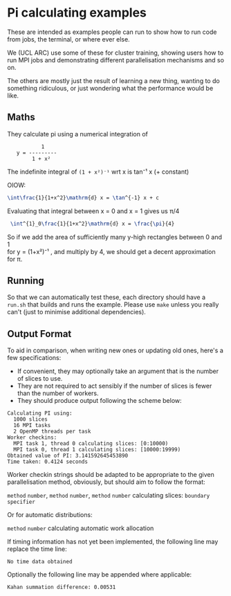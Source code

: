 # Pi calculating examples

These are intended as examples people can run to show how to run code from jobs, the terminal, or where ever else.

We (UCL ARC) use some of these for cluster training, showing users how to run MPI jobs and demonstrating different parallelisation mechanisms and so on.

The others are mostly just the result of learning a new thing, wanting to do something ridiculous, or just wondering what the performance would be like.

## Maths

They calculate pi using a numerical integration of                                

```
           1                                                                   
   y = ---------                                                               
        1 + x²                                                                
```                                                                             

The indefinite integral of `(1 + x²)⁻¹` wrt x is tan⁻¹ x (+ constant)           

OIOW:

```latex
\int\frac{1}{1+x^2}\mathrm{d} x = \tan^{-1} x + c                             
```        
                                                                        
Evaluating that integral between x = 0 and x = 1 gives us π/4                

```latex
 \int^{1}_0\frac{1}{1+x^2}\mathrm{d} x = \frac{\pi}{4}                         
```        
                                                                        
 So if we add the area of sufficiently many y-high rectangles between 0 and 1  
  for y = (1+x²)⁻¹ , and multiply by 4, we should get a decent approximation for π.
                      
## Running

So that we can automatically test these, each directory should have a `run.sh` that builds and runs the example. Please use `make` unless you really can't (just to minimise additional dependencies).

## Output Format

To aid in comparison, when writing new ones or updating old ones, here's a few specifications:

  * If convenient, they may optionally take an argument that is the number of slices to use.
  * They are not required to act sensibly if the number of slices is fewer than the number of workers.
  * They should produce output following the scheme below:

```
Calculating PI using:
  1000 slices
  16 MPI tasks
  2 OpenMP threads per task
Worker checkins:
  MPI task 1, thread 0 calculating slices: [0:10000)
  MPI task 0, thread 1 calculating slices: [10000:19999)
Obtained value of PI: 3.141592645453890
Time taken: 0.4124 seconds
```

Worker checkin strings should be adapted to be appropriate to the given parallelisation method, obviously, but should aim to follow the format:

`method` `number`, `method` `number`, `method` `number` calculating slices: `boundary specifier`

Or for automatic distributions:

`method` `number` calculating automatic work allocation

If timing information has not yet been implemented, the following line may replace the time line:

```
No time data obtained
```

Optionally the following line may be appended where applicable:

```
Kahan summation difference: 0.00531
```

